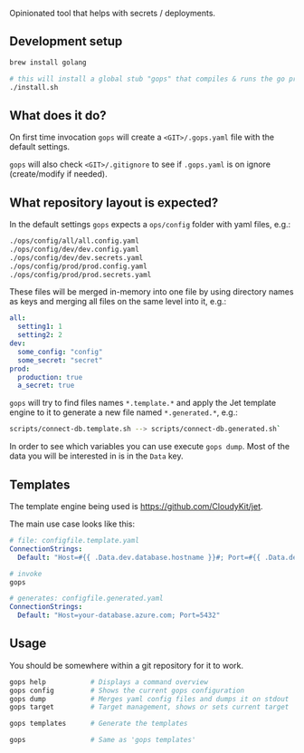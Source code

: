 Opinionated tool that helps with secrets / deployments.

## Development setup

```bash
brew install golang

# this will install a global stub "gops" that compiles & runs the go project
./install.sh
```

## What does it do?

On first time invocation `gops` will create a `<GIT>/.gops.yaml` file with the default settings.

`gops` will also check `<GIT>/.gitignore` to see if `.gops.yaml` is on ignore (create/modify if needed).

## What repository layout is expected?

In the default settings `gops` expects a `ops/config` folder with yaml files, e.g.:

```bash
./ops/config/all/all.config.yaml
./ops/config/dev/dev.config.yaml
./ops/config/dev/dev.secrets.yaml
./ops/config/prod/prod.config.yaml
./ops/config/prod/prod.secrets.yaml
```

These files will be merged in-memory into one file by using directory names as keys and merging all files on the same level into it, e.g.:

```yaml
all:
  setting1: 1
  setting2: 2
dev:
  some_config: "config"
  some_secret: "secret"
prod:
  production: true
  a_secret: true
```

`gops` will try to find files names `*.template.*` and apply the Jet template engine to it to generate a new file named `*.generated.*`, e.g.:

```bash
scripts/connect-db.template.sh --> scripts/connect-db.generated.sh`
```

In order to see which variables you can use execute `gops dump`. Most of the data you will be interested in is in the `Data` key.

## Templates

The template engine being used is https://github.com/CloudyKit/jet.

The main use case looks like this:

```yaml
# file: configfile.template.yaml
ConnectionStrings:
  Default: "Host=#{{ .Data.dev.database.hostname }}#; Port=#{{ .Data.dev.database.port }}#"
```

```bash
# invoke
gops
```

```yaml
# generates: configfile.generated.yaml
ConnectionStrings:
  Default: "Host=your-database.azure.com; Port=5432"
```

## Usage

You should be somewhere within a git repository for it to work.

```bash
gops help           # Displays a command overview
gops config         # Shows the current gops configuration
gops dump           # Merges yaml config files and dumps it on stdout
gops target         # Target management, shows or sets current target

gops templates      # Generate the templates

gops                # Same as 'gops templates'

```
